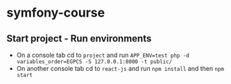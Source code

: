 # symfony-course

## Start project - Run environments
- On a console tab cd to `project` and run `APP_ENV=test php -d variables_order=EGPCS -S 127.0.0.1:8000 -t public/`  
- On another console tab cd to `react-js` and run `npm install` and then `npm start`  